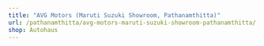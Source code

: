 ```yaml
---
title: "AVG Motors (Maruti Suzuki Showroom, Pathanamthitta)"
url: /pathanamthitta/avg-motors-maruti-suzuki-showroom-pathanamthitta/
shop: Autohaus
---
```

